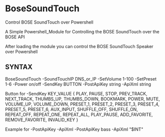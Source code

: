 # BoseSoundTouch
Control BOSE SoundTouch over Powershell

A Simple Powershell_Module for Controlling the BOSE SoundTouch over the BOSE API

After loading the module you can control the BOSE SoundTouch Speaker over Powershell

## SYNTAX
 BoseSoundTouch -SoundTouchIP DNS_or_IP -SetVolume 1-100 -SetPreset 1-6 -Power on/off -SendKey BUTTON -PostApiKey string -ApiXml string

Button for -SendKey
KEY_VALUE { PLAY, PAUSE, STOP, PREV_TRACK, NEXT_TRACK, THUMBS_UP, THUMBS_DOWN, BOOKMARK, POWER,
	    MUTE, VOLUME_UP, VOLUME_DOWN, PRESET_1, PRESET_2, PRESET_3, PRESET_4, PRESET_5, PRESET_6,
	    AUX_INPUT, SHUFFLE_OFF, SHUFFLE_ON, REPEAT_OFF, REPEAT_ONE, REPEAT_ALL, PLAY_PAUSE,
	    ADD_FAVORITE, REMOVE_FAVORITE, INVALID_KEY }

Example for -PostApiKey -ApiXml
-PostApiKey bass -ApiXml "<bass>$INT</bass>"
	   
